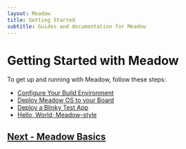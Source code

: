 ```yaml
---
layout: Meadow
title: Getting Started
subtitle: Guides and documentation for Meadow
---
```


# Getting Started with Meadow

To get up and running with Meadow, follow these steps:

 * [Configure Your Build Environment](/Guides/Getting_Started/Setup/)
 * [Deploy Meadow OS to your Board](/Guides/Getting_Started/Deploying_Meadow/)
 * [Deploy a Blinky Test App](/Guides/Getting_Started/Deployment/)
 * [Hello, World; Meadow-style](/Guides/Getting_Started/Hello_World/)

## [Next - Meadow Basics](/Guides/Meadow_Basics)